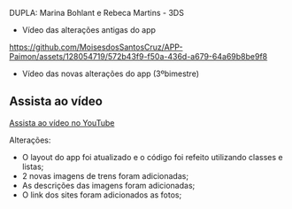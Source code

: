 
DUPLA: Marina Bohlant e Rebeca Martins - 3DS
- Vídeo das alterações antigas do app

https://github.com/MoisesdosSantosCruz/APP-Paimon/assets/128054719/572b43f9-f50a-436d-a679-64a69b8be9f8


- Vídeo das novas alterações do app (3ºbimestre)

## Assista ao vídeo

[Assista ao vídeo no YouTube](https://youtu.be/5Nyk4dY7DwU)


Alterações: 
- O layout do app foi atualizado e o código foi refeito utilizando classes e listas;
- 2 novas imagens de trens foram adicionadas;
- As descrições das imagens foram adicionadas;
- O link dos sites foram adicionados as fotos;

